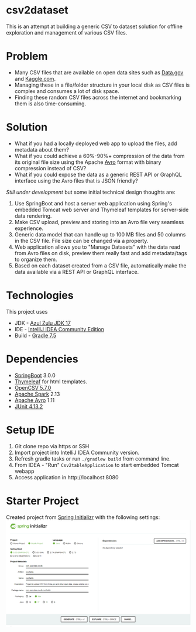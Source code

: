 # csv2dataset

This is an attempt at building a generic CSV to dataset solution for offline exploration and management of various CSV
files.

# Problem

* Many CSV files that are available on open data sites such as [Data.gov](https://data.gov/)
  and [Kaggle.com](https://www.kaggle.com/datasets).
* Managing these in a file/folder structure in your local disk as CSV files is complex and consumes a lot of disk
  space.
* Finding these random CSV files across the internet and bookmarking them is also time-consuming.

# Solution

* What if you had a locally deployed web app to upload the files, add metadata about them?
* What if you could achieve a 60%-90%+ compression of the data from its original file size using the
  Apache [Avro](https://avro.apache.org/docs/current/api/java/org/apache/avro/file/DeflateCodec.html) format with binary
  compression instead of CSV?
* What if you could expose the data as a generic REST API or GraphQL interface using the Avro files that is JSON
  friendly?

*Still under development* but some initial technical design thoughts are:

1. Use SpringBoot and host a server web application using Spring's embedded Tomcat web server and Thymeleaf templates
   for server-side data rendering.
2. Make CSV upload, preview and storing into an Avro file very seamless experience.
3. Generic data model that can handle up to 100 MB files and 50 columns in the CSV file. File size can be changed via a
   property.
4. Web application allows you to "Manage Datasets" with the data read from Avro files on disk, preview them really fast
   and add metadata/tags to organize them.
5. Based on each dataset created from a CSV file, automatically make the data available via a REST API or GraphQL
   interface.

# Technologies

This project uses

* JDK - [Azul Zulu JDK 17](https://www.azul.com/downloads/?package=jdk#download-openjdk)
* IDE - [IntelliJ IDEA Community Edition](https://www.jetbrains.com/idea/download/)
* Build - [Gradle 7.5](https://docs.gradle.org/7.5/release-notes.html)

# Dependencies

* [SpringBoot](https://spring.io/projects/spring-boot) 3.0.0
* [Thymeleaf](https://www.thymeleaf.org/) for html templates.
* [OpenCSV 5.7.0](http://opencsv.sourceforge.net/)
* [Apache Spark](https://spark.apache.org/) 2.13
* [Apache Avro](https://avro.apache.org/) 1.11
* [JUnit 4.13.2](https://github.com/junit-team/junit4/blob/HEAD/doc/ReleaseNotes4.13.2.md)

# Setup IDE

1. Git clone repo via https or SSH
2. Import project into IntelliJ IDEA Community version.
3. Refresh gradle tasks or run `./gradlew build` from command line.
4. From IDEA - "Run" `Csv2tableApplication` to start embedded Tomcat webapp
5. Access application in http://localhost:8080

# Starter Project

Created project from [Spring Initializr](https://start.spring.io/) with the following settings:
![spring initialize settings](assets//spring_inializr_config.png)